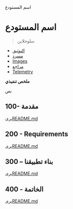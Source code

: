 اسم المستودع

# اسم المستودع

> سلوجلاين

-   [التوثيق](./DOCUMENTATION.md)
-   [مسرد](./GLOSSARY.md)
-   [Images](./IMAGES.md)
-   [مراجع](./REFERENCES.md)
-   [Telemetry](./TELEMETRY.md)

**ملخص تنفيذي**

نص

## 100- مقدمة

يرى[README.md](./100/README.md)

## 200 - Requirements

يرى[README.md](./200/README.md)

## 300 – بناء تطبيقنا

يرى[README.md](./300/README.md)

## 400 - الخاتمة

يرى[README.md](./400/README.md)
